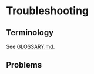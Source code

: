 # Troubleshooting

## Terminology
See [GLOSSARY.md][glossary].

## Problems
<!-- TOC -->

<!-- /TOC -->


<!--
### <Problem Title>

<Summary of the Problem>

**Error message:**

**Cause:**

**Solution:**

- - -
-->

[glossary]: /docs/contributors/GLOSSARY.md
